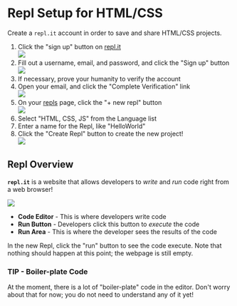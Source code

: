 # Repl Setup for HTML/CSS
Create a `repl.it` account in order to save and share HTML/CSS projects.

1. Click the "sign up" button on [repl.it](https://repl.it)  
    ![](https://i.imgur.com/auGMhGe.png)
1. Fill out a username, email, and password, and click the "Sign up" button  
    ![](https://i.imgur.com/nXfLkbD.png)
1. If necessary, prove your humanity to verify the account
1. Open your email, and click the "Complete Verification" link  
    ![](https://i.imgur.com/MY2u6o9.png)
1. On your [repls](https://repl.it/repls) page, click the "+ new repl" button  
    ![](https://i.imgur.com/dexmyq8.png)
1. Select "HTML, CSS, JS" from the Language list
1. Enter a name for the Repl, like "HelloWorld"
1. Click the "Create Repl" button to create the new project!  
    ![](https://i.imgur.com/B8bPGLm.png)

## Repl Overview
**`repl.it`** is a website that allows developers to _write_ and _run_ code right from a web browser!

![](https://i.imgur.com/kK9o35q.png)

- **Code Editor** - This is where developers write code
- **Run Button** - Developers click this button to _execute_ the code
- **Run Area** - This is where the developer sees the results of the code

In the new Repl, click the "run" button to see the code execute. Note that nothing should happen at this point; the webpage is still empty.

### TIP - Boiler-plate Code
At the moment, there is a lot of "boiler-plate" code in the editor. Don't worry about that for now; you do not need to understand any of it yet!